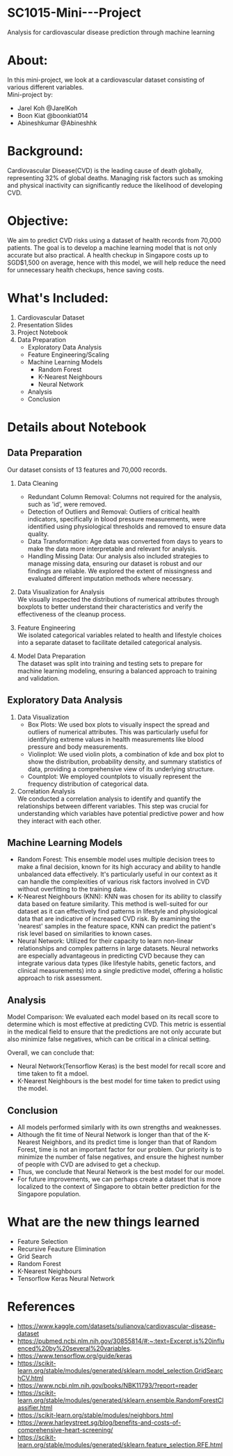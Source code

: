 # SC1015-Mini---Project

Analysis for cardiovascular disease prediction through machine learning

# About:
In this mini-project, we look at a cardiovascular dataset consisting of various different variables.  
Mini-project by:
* Jarel Koh @JarelKoh
* Boon Kiat @boonkiat014
* Abineshkumar @Abineshhk

# Background:
Cardiovascular Disease(CVD) is the leading cause of death globally, representing 32% of global deaths.
Managing risk factors such as smoking and physical inactivity can significantly reduce the likelihood of developing CVD.
# Objective:
We aim to predict CVD risks using a dataset of health records from 70,000 patients. The goal is to develop a machine learning model that is not only accurate but also practical. A health checkup in Singapore costs up to SGD$1,500 on average, hence with this model, we will help reduce the need for unnecessary health checkups, hence saving costs.
# What's Included:
1. Cardiovascular Dataset
2. Presentation Slides
3. Project Notebook
4. Data Preparation
     * Exploratory Data Analysis
     * Feature Engineering/Scaling
     * Machine Learning Models
         * Random Forest
         * K-Nearest Neighbours
         * Neural Network
     * Analysis
     * Conclusion
# Details about Notebook
## Data Preparation 
Our dataset consists of 13 features and 70,000 records.  
1. Data Cleaning  
    * Redundant Column Removal: Columns not required for the analysis, such as 'id', were removed.
    * Detection of Outliers and Removal: Outliers of critical health indicators, specifically in blood pressure measurements, were identified using physiological thresholds and removed to ensure data quality.
    * Data Transformation: Age data was converted from days to years to make the data more interpretable and relevant for analysis.
    * Handling Missing Data: Our analysis also included strategies to manage missing data, ensuring our dataset is robust and our findings are reliable. We explored the extent of missingness and evaluated different imputation methods where necessary.
2. Data Visualization for Analysis  
We visually inspected the distributions of numerical attributes through boxplots to better understand their characteristics and verify the effectiveness of the cleanup process.

3. Feature Engineering  
We isolated categorical variables related to health and lifestyle choices into a separate dataset to facilitate detailed categorical analysis.

4. Model Data Preparation  
The dataset was split into training and testing sets to prepare for machine learning modeling, ensuring a balanced approach to training and validation.

## Exploratory Data Analysis
1. Data Visualization  
   * Box Plots: We used box plots to visually inspect the spread and outliers of numerical attributes. This was particularly useful for identifying extreme values in health measurements like blood pressure and body measurements.
   * Violinplot: We used violin plots, a combination of kde and box plot to show the distribution, probability density, and summary statistics of data, providing a comprehensive view of its underlying structure.
   * Countplot: We employed countplots to visually represent the frequency distribution of categorical data. 
2. Correlation Analysis  
We conducted a correlation analysis to identify and quantify the relationships between different variables. This step was crucial for understanding which variables have potential predictive power and how they interact with each other.

## Machine Learning Models
*  Random Forest: This ensemble model uses multiple decision trees to make a final decision, known for its high accuracy and ability to handle unbalanced data effectively. It's particularly useful in our context as it can handle the complexities of various risk factors involved in CVD without overfitting to the training data.
*  K-Nearest Neighbours (KNN): KNN was chosen for its ability to classify data based on feature similarity. This method is well-suited for our dataset as it can effectively find patterns in lifestyle and physiological data that are indicative of increased CVD risk. By examining the 'nearest' samples in the feature space, KNN can predict the patient's risk level based on similarities to known cases.
*  Neural Network: Utilized for their capacity to learn non-linear relationships and complex patterns in large datasets. Neural networks are especially advantageous in predicting CVD because they can integrate various data types (like lifestyle habits, genetic factors, and clinical measurements) into a single predictive model, offering a holistic approach to risk assessment.
## Analysis  
Model Comparison: We evaluated each model based on its recall score to determine which is most effective at predicting CVD. This metric is essential in the medical field to ensure that the predictions are not only accurate but also minimize false negatives, which can be critical in a clinical setting.

Overall, we can conclude that:
*  Neural Network(Tensorflow Keras) is the best model for recall score and time taken to fit a mdoel.
*  K-Nearest Neighbours is the best model for time taken to predict using the model.

## Conclusion

*  All models performed similarly with its own strengths and weaknesses.
*  Although the fit time of Neural Network is longer than that of the K-Nearest Neighbors, and its predict time is longer than that of Random Forest, time is not an important factor for our problem. Our priority is to minimize the number of false negatives, and ensure the highest number of people with CVD are advised to get a checkup.
*  Thus, we conclude that Neural Network is the best model for our model.
*  For future improvements, we can perhaps create a dataset that is more localized to the context of Singapore to obtain better prediction for the Singapore population.

# What are the new things learned
*  Feature Selection
*  Recursive Feauture Elimination
*  Grid Search
*  Random Forest
*  K-Nearest Neighbours
*  Tensorflow Keras Neural Network

# References
*  https://www.kaggle.com/datasets/sulianova/cardiovascular-disease-dataset
*  https://pubmed.ncbi.nlm.nih.gov/30855814/#:~:text=Excerpt,is%20influenced%20by%20several%20variables.
*  https://www.tensorflow.org/guide/keras
*  https://scikit-learn.org/stable/modules/generated/sklearn.model_selection.GridSearchCV.html
*  https://www.ncbi.nlm.nih.gov/books/NBK11793/?report=reader
*  https://scikit-learn.org/stable/modules/generated/sklearn.ensemble.RandomForestClassifier.html
*  https://scikit-learn.org/stable/modules/neighbors.html
*  https://www.harleystreet.sg/blog/benefits-and-costs-of-comprehensive-heart-screening/
*  https://scikit-learn.org/stable/modules/generated/sklearn.feature_selection.RFE.html

